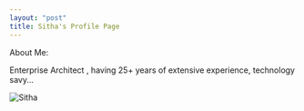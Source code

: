```yaml
---
layout: "post"
title: Sitha's Profile Page
---
```


About Me:

Enterprise Architect , having 25+ years of extensive experience, technology savy...

![Sitha](/skyline_blog/docs/assets/sitha.jpg)
